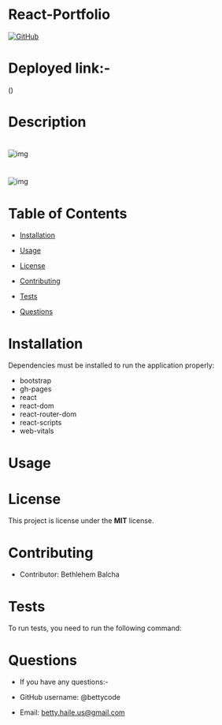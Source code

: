 # React-Portfolio




[![GitHub](https://img.shields.io/github/license/bettycode/React-Portfolio?logo=MIT&style=plastic)](https://github.com/BB/React-Portfolio)

# Deployed link:-
()

# Description



#

![img]()

#
![img]()

# Table of Contents

* [Installation](#installation)

* [Usage](#usage)

* [License](#license)

* [Contributing](#contributing)

* [Tests](#tests)

* [Questions](#questions)

# Installation

Dependencies must be installed to run the application properly:

* bootstrap
* gh-pages
* react
* react-dom
* react-router-dom
* react-scripts
* web-vitals

# Usage
  


# License

This project is license under the **MIT** license.


# Contributing

* Contributor: Bethlehem Balcha

# Tests

To run tests, you need to run the following command:

# Questions

* If you have any questions:-

* GitHub username: @bettycode

* Email: betty.haile.us@gmail.com

